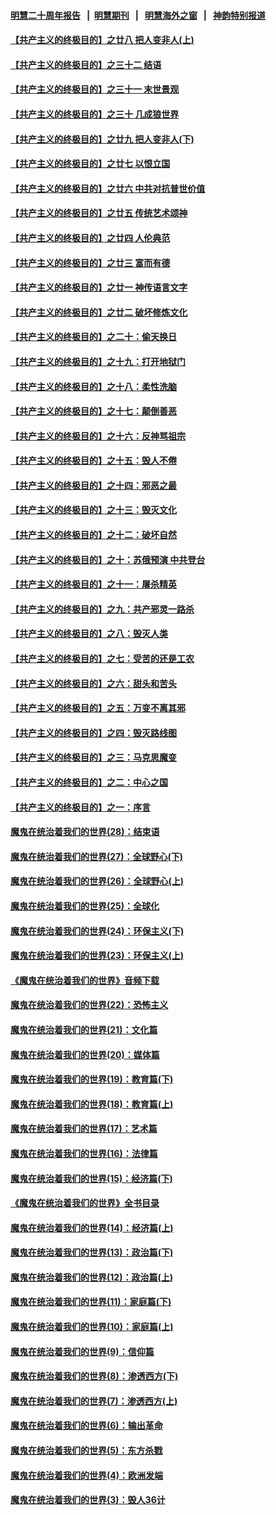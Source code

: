 #### [明慧二十周年报告](https://github.com/gfw-breaker/mh-reports/blob/master/README.md?t=07160436) &nbsp;&nbsp;|&nbsp;&nbsp;[明慧期刊](https://github.com/gfw-breaker/mh-qikan) &nbsp;&nbsp;|&nbsp;&nbsp; [明慧海外之窗](https://github.com/gfw-breaker/mh-news/blob/master/README.md?t=07160436) &nbsp;&nbsp;|&nbsp;&nbsp; [神韵特别报道](https://github.com/gfw-breaker/mh-news/blob/master/shenyun.md?t=07160436) 

#### [【共产主义的终极目的】之廿八 把人变非人(上)](../pages/nsc422/n11340492.md?t=07160436) 

#### [【共产主义的终极目的】之三十二 结语](../pages/nsc422/n11360535.md?t=07160436) 

#### [【共产主义的终极目的】之三十一 末世景观](../pages/nsc422/n11351129.md?t=07160436) 

#### [【共产主义的终极目的】之三十 几成狼世界](../pages/nsc422/n11348280.md?t=07160436) 

#### [【共产主义的终极目的】之廿九 把人变非人(下)](../pages/nsc422/n11344140.md?t=07160436) 

#### [【共产主义的终极目的】之廿七 以恨立国](../pages/nsc422/n11336944.md?t=07160436) 

#### [【共产主义的终极目的】之廿六 中共对抗普世价值](../pages/nsc422/n11324785.md?t=07160436) 

#### [【共产主义的终极目的】之廿五 传统艺术颂神](../pages/nsc422/n11296396.md?t=07160436) 

#### [【共产主义的终极目的】之廿四 人伦典范](../pages/nsc422/n11296397.md?t=07160436) 

#### [【共产主义的终极目的】之廿三 富而有德](../pages/nsc422/n11283598.md?t=07160436) 

#### [【共产主义的终极目的】之廿一 神传语言文字](../pages/nsc422/n11263265.md?t=07160436) 

#### [【共产主义的终极目的】之廿二 破坏修炼文化](../pages/nsc422/n11245728.md?t=07160436) 

#### [【共产主义的终极目的】之二十：偷天换日](../pages/nsc422/n11238846.md?t=07160436) 

#### [【共产主义的终极目的】之十九：打开地狱门](../pages/nsc422/n11206376.md?t=07160436) 

#### [【共产主义的终极目的】之十八：柔性洗脑](../pages/nsc422/n11199994.md?t=07160436) 

#### [【共产主义的终极目的】之十七：颠倒善恶](../pages/nsc422/n11179782.md?t=07160436) 

#### [【共产主义的终极目的】之十六：反神骂祖宗](../pages/nsc422/n11166798.md?t=07160436) 

#### [【共产主义的终极目的】之十五：毁人不倦](../pages/nsc422/n11166792.md?t=07160436) 

#### [【共产主义的终极目的】之十四：邪恶之最](../pages/nsc422/n11150249.md?t=07160436) 

#### [【共产主义的终极目的】之十三：毁灭文化](../pages/nsc422/n11135227.md?t=07160436) 

#### [【共产主义的终极目的】之十二：破坏自然](../pages/nsc422/n11135214.md?t=07160436) 

#### [【共产主义的终极目的】之十：苏俄预演 中共登台](../pages/nsc422/n11118424.md?t=07160436) 

#### [【共产主义的终极目的】之十一：屠杀精英](../pages/nsc422/n11118442.md?t=07160436) 

#### [【共产主义的终极目的】之九：共产邪灵一路杀](../pages/nsc422/n11114139.md?t=07160436) 

#### [【共产主义的终极目的】之八：毁灭人类](../pages/nsc422/n11108503.md?t=07160436) 

#### [【共产主义的终极目的】之七：受苦的还是工农](../pages/nsc422/n11101809.md?t=07160436) 

#### [【共产主义的终极目的】之六：甜头和苦头](../pages/nsc422/n11096971.md?t=07160436) 

#### [【共产主义的终极目的】之五：万变不离其邪](../pages/nsc422/n11091285.md?t=07160436) 

#### [【共产主义的终极目的】之四：毁灭路线图](../pages/nsc422/n11086284.md?t=07160436) 

#### [【共产主义的终极目的】之三：马克思魔变](../pages/nsc422/n11061941.md?t=07160436) 

#### [【共产主义的终极目的】之二：中心之国](../pages/nsc422/n11047728.md?t=07160436) 

#### [【共产主义的终极目的】之一：序言](../pages/nsc422/n11086077.md?t=07160436) 

#### [魔鬼在统治着我们的世界(28)：结束语](../pages/nsc422/n10936246.md?t=07160436) 

#### [魔鬼在统治着我们的世界(27)：全球野心(下)](../pages/nsc422/n10928319.md?t=07160436) 

#### [魔鬼在统治着我们的世界(26)：全球野心(上)](../pages/nsc422/n10900318.md?t=07160436) 

#### [魔鬼在统治着我们的世界(25)：全球化](../pages/nsc422/n10788205.md?t=07160436) 

#### [魔鬼在统治着我们的世界(24)：环保主义(下)](../pages/nsc422/n10695307.md?t=07160436) 

#### [魔鬼在统治着我们的世界(23)：环保主义(上)](../pages/nsc422/n10688613.md?t=07160436) 

#### [《魔鬼在统治着我们的世界》音频下载](../pages/nsc422/n10635553.md?t=07160436) 

#### [魔鬼在统治着我们的世界(22)：恐怖主义](../pages/nsc422/n10614727.md?t=07160436) 

#### [魔鬼在统治着我们的世界(21)：文化篇](../pages/nsc422/n10597706.md?t=07160436) 

#### [魔鬼在统治着我们的世界(20)：媒体篇](../pages/nsc422/n10586579.md?t=07160436) 

#### [魔鬼在统治着我们的世界(19)：教育篇(下)](../pages/nsc422/n10564808.md?t=07160436) 

#### [魔鬼在统治着我们的世界(18)：教育篇(上)](../pages/nsc422/n10526970.md?t=07160436) 

#### [魔鬼在统治着我们的世界(17)：艺术篇](../pages/nsc422/n10499093.md?t=07160436) 

#### [魔鬼在统治着我们的世界(16)：法律篇](../pages/nsc422/n10485969.md?t=07160436) 

#### [魔鬼在统治着我们的世界(15)：经济篇(下)](../pages/nsc422/n10469975.md?t=07160436) 

#### [《魔鬼在统治着我们的世界》全书目录](../pages/nsc422/n10464261.md?t=07160436) 

#### [魔鬼在统治着我们的世界(14)：经济篇(上)](../pages/nsc422/n10457370.md?t=07160436) 

#### [魔鬼在统治着我们的世界(13)：政治篇(下)](../pages/nsc422/n10448270.md?t=07160436) 

#### [魔鬼在统治着我们的世界(12)：政治篇(上)](../pages/nsc422/n10444576.md?t=07160436) 

#### [魔鬼在统治着我们的世界(11)：家庭篇(下)](../pages/nsc422/n10440961.md?t=07160436) 

#### [魔鬼在统治着我们的世界(10)：家庭篇(上)](../pages/nsc422/n10435448.md?t=07160436) 

#### [魔鬼在统治着我们的世界(9)：信仰篇](../pages/nsc422/n10432159.md?t=07160436) 

#### [魔鬼在统治着我们的世界(8)：渗透西方(下)](../pages/nsc422/n10429603.md?t=07160436) 

#### [魔鬼在统治着我们的世界(7)：渗透西方(上)](../pages/nsc422/n10426013.md?t=07160436) 

#### [魔鬼在统治着我们的世界(6)：输出革命](../pages/nsc422/n10421536.md?t=07160436) 

#### [魔鬼在统治着我们的世界(5)：东方杀戮](../pages/nsc422/n10417707.md?t=07160436) 

#### [魔鬼在统治着我们的世界(4)：欧洲发端](../pages/nsc422/n10414890.md?t=07160436) 

#### [魔鬼在统治着我们的世界(3)：毁人36计](../pages/nsc422/n10411583.md?t=07160436) 

